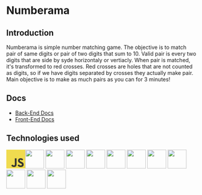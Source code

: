 # Numberama

## Introduction
Numberama is simple number matching game. The objective is to match pair of same digits or pair of two digits that sum to 10. Valid pair is every two digits that are side by syde horizontaly or vertiacly. When pair is matched, it's transformed to red crosses. Red crosses are holes that are not counted as digits, so if we have digits separated by crosses they actually make pair. Main objective is to make as much pairs as you can for 3 minutes!

## Docs
* [Back-End Docs](https://github.com/idrizovdjem/Numberama/tree/main/back-end)
* [Front-End Docs](https://github.com/idrizovdjem/Numberama/tree/main/front-end)

## Technologies used
<img src="https://raw.githubusercontent.com/voodootikigod/logo.js/master/js.png" width="50" height="50"><img src="https://www.ict.social/images/5728/nodejs_logo.png" width="50" height="50">
<img src="https://clipground.com/images/react-logo-png-7.png" width="50" height="50">
<img src="https://cdn2.iconfinder.com/data/icons/metro-uinvert-dock/256/HTML5.png" width="50" height="50">
<img src="https://img.icons8.com/color/1600/css3.png" width="50" height="50">
<img src="https://cdn.iconscout.com/icon/free/png-256/bootstrap-6-1175203.png" width="50" height="50">
<img src="https://cdn.freebiesupply.com/logos/thumbs/2x/react-router-logo.png" width="50" height="50">
<img src="https://th.bing.com/th/id/Ree1369e96e441ad0119530d10264b8b4?rik=zvKQTSwXTP8sqg&pid=ImgRaw" width="50" height="50">
<img src="https://ih0.redbubble.net/image.366684642.5673/flat,800x800,075,f.u1.jpg" width="50" height="50">
<img src="https://th.bing.com/th/id/OIF.ALgAukhj8oUx4GCZ9VYH3g?pid=ImgDet&rs=1" width="50" height="50">
<img src="https://career.guru99.com/wp-content/uploads/2016/09/Tsql-icon.png" width="50" height="50">
<img src="https://th.bing.com/th/id/OIP.Aebwf5rdfwiMYcyG87jJsgHaDy?w=292&h=178&c=7&o=5&pid=1.7" width="50" height="50">